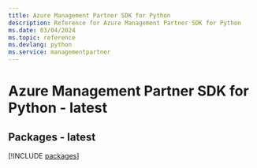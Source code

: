 ```yaml
---
title: Azure Management Partner SDK for Python
description: Reference for Azure Management Partner SDK for Python
ms.date: 03/04/2024
ms.topic: reference
ms.devlang: python
ms.service: managementpartner
---
```

# Azure Management Partner SDK for Python - latest
## Packages - latest
[!INCLUDE [packages](management-partner-index.md)]